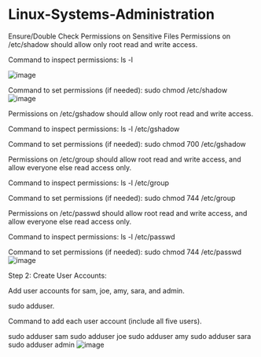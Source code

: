# Linux-Systems-Administration
Ensure/Double Check Permissions on Sensitive Files
Permissions on /etc/shadow should allow only root read and write access.

Command to inspect permissions:
ls -l

![image](https://github.com/user-attachments/assets/67f74d11-c6fa-489c-a001-dfce8af0829b)

Command to set permissions (if needed): sudo chmod /etc/shadow
![image](https://github.com/user-attachments/assets/8d48da50-dda1-41fa-ac4e-56eb8369ec3b)

Permissions on /etc/gshadow should allow only root read and write access.

Command to inspect permissions: ls -l /etc/gshadow

Command to set permissions (if needed): sudo chmod 700 /etc/gshadow

Permissions on /etc/group should allow root read and write access, and allow everyone else read access only.

Command to inspect permissions: ls -l /etc/group

Command to set permissions (if needed): sudo chmod 744 /etc/group

Permissions on /etc/passwd should allow root read and write access, and allow everyone else read access only.

Command to inspect permissions: ls -l /etc/passwd

Command to set permissions (if needed): sudo chmod 744 /etc/passwd
![image](https://github.com/user-attachments/assets/31fce8e2-5619-4d3f-a81b-63aa8bca118a)


Step 2: Create User Accounts:

Add user accounts for sam, joe, amy, sara, and admin.

sudo adduser.

Command to add each user account (include all five users).

sudo adduser sam sudo adduser joe sudo adduser amy sudo adduser sara sudo adduser admin
![image](https://github.com/user-attachments/assets/8a4e1d6c-d5a9-4262-83ba-6a84c0fa968e)





